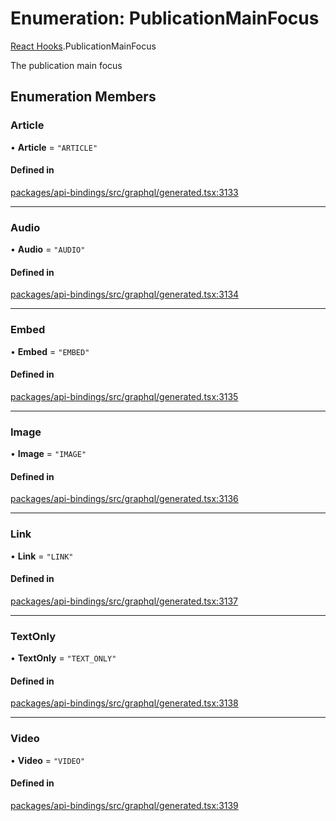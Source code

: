 # Enumeration: PublicationMainFocus

[React Hooks](../modules/React_Hooks.md).PublicationMainFocus

The publication main focus

## Enumeration Members

### Article

• **Article** = ``"ARTICLE"``

#### Defined in

[packages/api-bindings/src/graphql/generated.tsx:3133](https://github.com/lens-protocol/lens-sdk/blob/main/packages/api-bindings/src/graphql/generated.tsx#L3133)

___

### Audio

• **Audio** = ``"AUDIO"``

#### Defined in

[packages/api-bindings/src/graphql/generated.tsx:3134](https://github.com/lens-protocol/lens-sdk/blob/main/packages/api-bindings/src/graphql/generated.tsx#L3134)

___

### Embed

• **Embed** = ``"EMBED"``

#### Defined in

[packages/api-bindings/src/graphql/generated.tsx:3135](https://github.com/lens-protocol/lens-sdk/blob/main/packages/api-bindings/src/graphql/generated.tsx#L3135)

___

### Image

• **Image** = ``"IMAGE"``

#### Defined in

[packages/api-bindings/src/graphql/generated.tsx:3136](https://github.com/lens-protocol/lens-sdk/blob/main/packages/api-bindings/src/graphql/generated.tsx#L3136)

___

### Link

• **Link** = ``"LINK"``

#### Defined in

[packages/api-bindings/src/graphql/generated.tsx:3137](https://github.com/lens-protocol/lens-sdk/blob/main/packages/api-bindings/src/graphql/generated.tsx#L3137)

___

### TextOnly

• **TextOnly** = ``"TEXT_ONLY"``

#### Defined in

[packages/api-bindings/src/graphql/generated.tsx:3138](https://github.com/lens-protocol/lens-sdk/blob/main/packages/api-bindings/src/graphql/generated.tsx#L3138)

___

### Video

• **Video** = ``"VIDEO"``

#### Defined in

[packages/api-bindings/src/graphql/generated.tsx:3139](https://github.com/lens-protocol/lens-sdk/blob/main/packages/api-bindings/src/graphql/generated.tsx#L3139)
